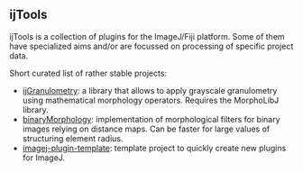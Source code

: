 ## ijTools

ijTools is a collection of plugins for the ImageJ/Fiji platform. Some of them have specialized aims and/or are focussed on processing of specific project data.

Short curated list of rather stable projects:

* [ijGranulometry](https://github.com/ijtools/ijGranulometry): a library that allows to apply grayscale granulometry using mathematical morphology operators. Requires the MorphoLibJ library.
* [binaryMorphology](https://github.com/ijtools/binary-morphology): implementation of morphological filters for binary images relying on distance maps. Can be faster for large values of structuring element radius.
* [imagej-plugin-template](https://github.com/ijtools/imagej-plugin-template): template project to quickly create new plugins for ImageJ.


<!--

**Here are some ideas to get you started:**

🙋‍♀️ A short introduction - what is your organization all about?
🌈 Contribution guidelines - how can the community get involved?
👩‍💻 Useful resources - where can the community find your docs? Is there anything else the community should know?
🍿 Fun facts - what does your team eat for breakfast?
🧙 Remember, you can do mighty things with the power of [Markdown](https://docs.github.com/github/writing-on-github/getting-started-with-writing-and-formatting-on-github/basic-writing-and-formatting-syntax)
-->
